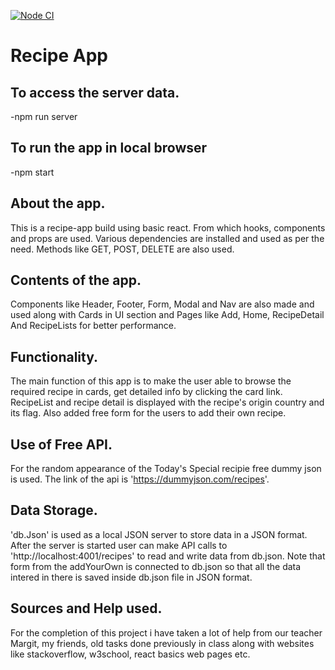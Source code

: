 [![Node CI](https://github.com/BalThapa/Recipe-app_React/actions/workflows/production.yaml/badge.svg)](https://github.com/BalThapa/My-portfolio-react-/actions/workflows/production.yaml)

# Recipe App

## To access the server data.

-npm run server

## To run the app in local browser

-npm start

## About the app.

This is a recipe-app build using basic react. From which hooks, components and props are used. Various dependencies are installed and used as per the need. Methods like GET, POST, DELETE are also used.

## Contents of the app.

Components like Header, Footer, Form, Modal and Nav are also made and used along with Cards in UI section and Pages like Add, Home, RecipeDetail And RecipeLists for better performance.

## Functionality.

The main function of this app is to make the user able to browse the required recipe in cards, get detailed info by clicking the card link. RecipeList and recipe detail is displayed with the recipe's origin country and its flag. Also added free form for the users to add their own recipe.

## Use of Free API.

For the random appearance of the Today's Special recipie free dummy json is used. The link of the api is 'https://dummyjson.com/recipes'.


## Data Storage.

'db.Json' is used as a local JSON server to store data in a JSON format. After the server is started user can make API calls to 'http://localhost:4001/recipes' to read and write data from db.json. Note that form from the addYourOwn is connected to db.json so that all the data intered in there is saved inside db.json file in JSON format.

## Sources and Help used.

For the completion of this project i have taken a lot of help from our teacher Margit, my friends, old tasks done previously in class along with websites like stackoverflow, w3school, react basics web pages etc.

